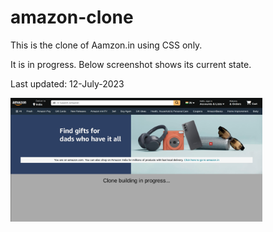 # amazon-clone
This is the clone of Aamzon.in using CSS only.

It is in progress. Below screenshot shows its current state.

Last updated: 12-July-2023

<img src="./progress-sc-2.png" style="width:80%">
